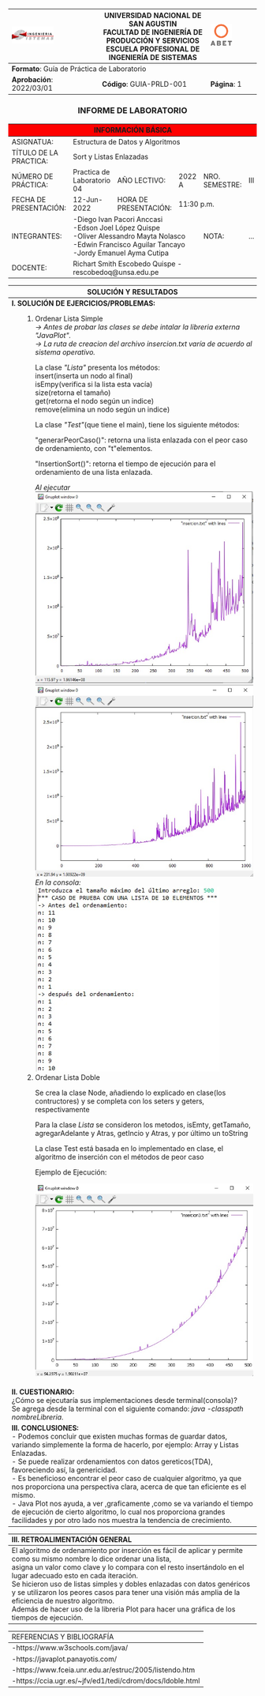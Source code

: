<div align="center">
<table>
    <theader>
        <tr>
            <td><img src="https://github.com/rescobedoq/pw2/blob/main/epis.png?raw=true" alt="EPIS" style="width:50%; height:auto"/></td>
            <th>
                <span style="font-weight:bold;">UNIVERSIDAD NACIONAL DE SAN AGUSTIN</span><br />
                <span style="font-weight:bold;">FACULTAD DE INGENIERÍA DE PRODUCCIÓN Y SERVICIOS</span><br />
                <span style="font-weight:bold;">ESCUELA PROFESIONAL DE INGENIERÍA DE SISTEMAS</span>
            </th>
            <td><img src="https://github.com/rescobedoq/pw2/blob/main/abet.png?raw=true" alt="ABET" style="width:50%; height:auto"/></td>
        </tr>
    </theader>
    <tbody>
        <tr><td colspan="3"><span style="font-weight:bold;">Formato</span>: Guía de Práctica de Laboratorio</td></tr>
        <tr><td><span style="font-weight:bold;">Aprobación</span>:  2022/03/01</td><td><span style="font-weight:bold;">Código</span>: GUIA-PRLD-001</td><td><span style="font-weight:bold;">Página</span>: 1</td></tr>
    </tbody>
</table>
</div>
<div align="center">
 <h3>INFORME DE LABORATORIO</h3>
</div>
<table>
 <theader>
  <tr><th colspan="6" bgcolor="red">INFORMACIÓN BÁSICA</th></tr>
 </theader>
 <tbody>
  <tr><td>ASIGNATUA:</td><td colspan="5">Estructura de Datos y Algoritmos</td></tr>
  <tr><td>TÍTULO DE LA PRACTICA:</td><td colspan="4">Sort y Listas Enlazadas<td></tr>
  <tr><td>NÚMERO DE PRÁCTICA:</td><td>Practica de Laboratorio 04</td><td>AÑO LECTIVO:</td><td>2022 A</td><td>NRO. SEMESTRE:</td><td>III</td></tr>
  <tr><td>FECHA DE PRESENTACIÓN:</td><td>12-Jun-2022</td><td>HORA DE PRESENTACIÓN:</td><td colspan="3">11:30 p.m.</td></tr>
  <tr><td>INTEGRANTES:</td><td colspan="3">-Diego Ivan Pacori Anccasi<br>-Edson Joel López Quispe<br>-Oliver Alessandro Mayta Nolasco<br>-Edwin Francisco Aguilar Tancayo<br>-Jordy Emanuel Ayma Cutipa</td><td>NOTA:</td><td>...</td></tr>
  <tr><td>DOCENTE:</td><td colspan="5">Richart Smith Escobedo Quispe - rescobedoq@unsa.edu.pe</td></tr>
 </tbody>
</table>
<table>
 <theader>
  <tr><th>SOLUCIÓN Y RESULTADOS</th></tr>
 </theader>
 <tbody>
  <tr><td><strong>I. SOLUCIÓN DE EJERCICIOS/PROBLEMAS:</strong><br>
  <ul>
    <ol>
        <li>Ordenar Lista Simple</li>
	    <em>-> Antes de probar las clases se debe intalar la libreria externa "JavaPlot".</em><br>
	    <em>-> La ruta de creacion del archivo insercion.txt varía de acuerdo al sistema operativo.</em>
	    <p>La clase <em>"Lista"</em> presenta los métodos:<br> insert(inserta un nodo al final)<br> isEmpy(verifica si la lista esta vacía)<br> size(retorna el tamaño)<br> get(retorna el nodo según un indice)<br> remove(elimina un nodo según un indice)</p>
	    <p>La clase <em>"Test"</em>(que tiene el main), tiene los siguiente métodos: </p>
	    <p>"generarPeorCaso()": retorna una lista enlazada con el peor caso de ordenamiento, con "t"elementos.</p>
            <p>"InsertionSort()": retorna el tiempo de ejecución para el ordenamiento de una lista enlazada.</p>
	    <em>Al ejecutar</em><br>
	    <img src="Imagenes/500.jpeg"><br>
	    <img src="Imagenes/1000.jpeg"><br>
	    <em>En la consola: </em><br>
	    <img src="Imagenes/consola.jpeg"><br>
        <li>Ordenar Lista Doble</li>
            <p>Se crea la clase Node, añadiendo lo explicado en clase(los contructores) y se completa con los seters y geters, respectivamente</p>
            <p>Para la clase <em>Lista</em> se consideron los metodos, isEmty, getTamaño, agregarAdelante y Atras, getIncio y Atras, y por último un toString</p>
            <p>La clase Test está basada en lo implementado en clase, el algoritmo de  inserción con el métodos de peor caso</p>
            <p>Ejemplo de Ejecución:</p>
            <img src="Imagenes/ejemplo.jpg">
    </ol>
  </ul>

  </td></tr>
  <tr><td><strong>II. CUESTIONARIO:</strong><br>¿Cómo se ejecutaría sus implementaciones desde terminal(consola)?
   <br>Se agrega desde la terminal con el siguiente comando: <em>java -classpath nombreLibreria</em>.<br>
  </td></tr>


  <tr><td><strong>III. CONCLUSIONES:</strong><br>- Podemos concluir que  existen muchas formas de guardar datos, variando simplemente la forma de hacerlo, por ejemplo: Array y Listas Enlazadas.<br>
  - Se puede realizar ordenamientos con datos gereticos(TDA), favoreciendo así, la genericidad.<br>
  - Es beneficioso encontrar el peor caso de cualquier algoritmo, ya que nos proporciona una perspectiva clara, acerca de que tan eficiente es el mismo.
  <br>- Java Plot nos ayuda, a ver ,graficamente ,como se va variando el tiempo de ejecución de cierto algoritmo, lo cual nos proporciona grandes facilidades y por otro lado nos muestra la tendencia de crecimiento.
  </td>
  </tr>
 </tbody>
</table>

<table>
 <theader>
  <tr><td><strong>III. RETROALIMENTACIÓN GENERAL</strong><br>
  </td><tr>
 </theader>
 <tbody>
  <tr><td>El algoritmo de ordenamiento por inserción es fácil de aplicar y permite como su mismo nombre lo dice ordenar una lista,<br>asigna un valor como clave y lo compara con el resto insertándolo en el lugar adecuado esto en cada iteración.<br>Se hicieron uso de listas simples y dobles enlazadas con datos genéricos<br>y se utilizaron los peores casos para tener una visión más amplia de la eficiencia de nuestro algoritmo.<br>Además de hacer uso de la libreria Plot para hacer una gráfica de los tiempos de ejecución.
  </td></tr>
 </tbody>
</table>


<table>
 <theader>
  <tr><td>REFERENCIAS Y BIBLIOGRAFÍA</td><tr>
 </theader>
 <tbody>
  <tr><td>-https://www.w3schools.com/java/</td></tr>
  <tr><td>-https://javaplot.panayotis.com/</td></tr>
  <tr><td>-https://www.fceia.unr.edu.ar/estruc/2005/listendo.htm</td></tr>
  <tr><td>-https://ccia.ugr.es/~jfv/ed1/tedi/cdrom/docs/ldoble.html</td></tr>
 </tbody>
</table>
